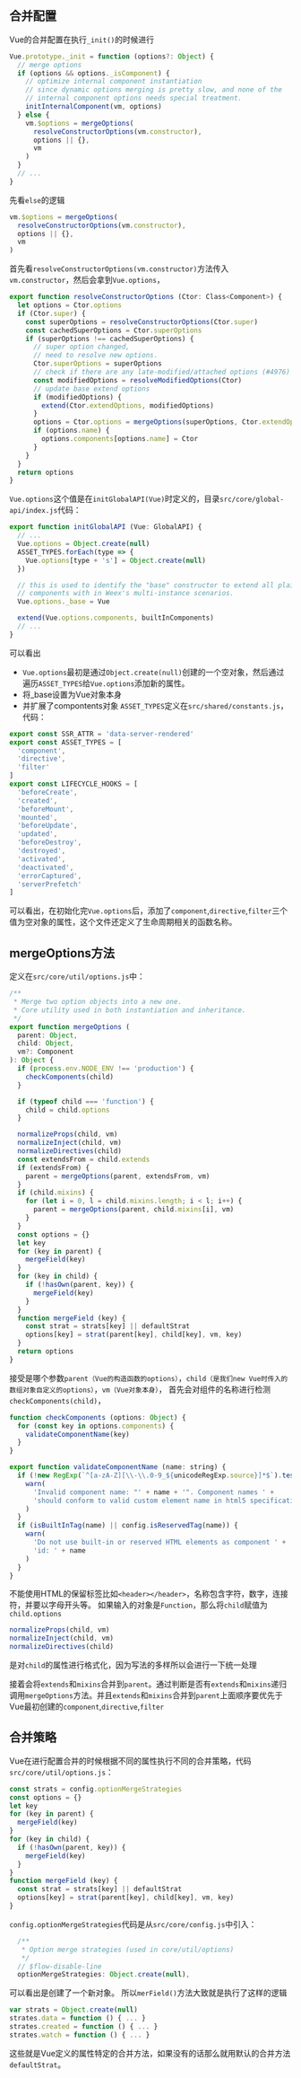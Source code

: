 ## 合并配置
Vue的合并配置在执行`_init()`的时候进行
```javascript
Vue.prototype._init = function (options?: Object) {
  // merge options
  if (options && options._isComponent) {
    // optimize internal component instantiation
    // since dynamic options merging is pretty slow, and none of the
    // internal component options needs special treatment.
    initInternalComponent(vm, options)
  } else {
    vm.$options = mergeOptions(
      resolveConstructorOptions(vm.constructor),
      options || {},
      vm
    )
  }
  // ...
}
```
先看`else`的逻辑
```javascript
vm.$options = mergeOptions(
  resolveConstructorOptions(vm.constructor),
  options || {},
  vm
)
```
首先看`resolveConstructorOptions(vm.constructor)`方法传入`vm.constructor`，然后会拿到`Vue.options`，
```javascript
export function resolveConstructorOptions (Ctor: Class<Component>) {
  let options = Ctor.options
  if (Ctor.super) {
    const superOptions = resolveConstructorOptions(Ctor.super)
    const cachedSuperOptions = Ctor.superOptions
    if (superOptions !== cachedSuperOptions) {
      // super option changed,
      // need to resolve new options.
      Ctor.superOptions = superOptions
      // check if there are any late-modified/attached options (#4976)
      const modifiedOptions = resolveModifiedOptions(Ctor)
      // update base extend options
      if (modifiedOptions) {
        extend(Ctor.extendOptions, modifiedOptions)
      }
      options = Ctor.options = mergeOptions(superOptions, Ctor.extendOptions)
      if (options.name) {
        options.components[options.name] = Ctor
      }
    }
  }
  return options
}
```
`Vue.options`这个值是在`initGlobalAPI(Vue)`时定义的，目录`src/core/global-api/index.js`代码：
```javascript
export function initGlobalAPI (Vue: GlobalAPI) {
  // ...
  Vue.options = Object.create(null)
  ASSET_TYPES.forEach(type => {
    Vue.options[type + 's'] = Object.create(null)
  })

  // this is used to identify the "base" constructor to extend all plain-object
  // components with in Weex's multi-instance scenarios.
  Vue.options._base = Vue

  extend(Vue.options.components, builtInComponents)
  // ...
}
```
可以看出
  * `Vue.options`最初是通过`Object.create(null)`创建的一个空对象，然后通过遍历`ASSET_TYPES`给`Vue.options`添加新的属性。
  * 将_base设置为Vue对象本身
  * 并扩展了compontents对象
  `ASSET_TYPES`定义在`src/shared/constants.js`，代码：
  ```javascript
  export const SSR_ATTR = 'data-server-rendered'
  export const ASSET_TYPES = [
    'component',
    'directive',
    'filter'
  ]
  export const LIFECYCLE_HOOKS = [
    'beforeCreate',
    'created',
    'beforeMount',
    'mounted',
    'beforeUpdate',
    'updated',
    'beforeDestroy',
    'destroyed',
    'activated',
    'deactivated',
    'errorCaptured',
    'serverPrefetch'
  ]
  ```
  可以看出，在初始化完`Vue.options`后，添加了`component`,`directive`,`filter`三个值为空对象的属性，这个文件还定义了生命周期相关的函数名称。

## mergeOptions方法
定义在`src/core/util/options.js`中：
```javascript
/**
 * Merge two option objects into a new one.
 * Core utility used in both instantiation and inheritance.
 */
export function mergeOptions (
  parent: Object,
  child: Object,
  vm?: Component
): Object {
  if (process.env.NODE_ENV !== 'production') {
    checkComponents(child)
  }

  if (typeof child === 'function') {
    child = child.options
  }

  normalizeProps(child, vm)
  normalizeInject(child, vm)
  normalizeDirectives(child)
  const extendsFrom = child.extends
  if (extendsFrom) {
    parent = mergeOptions(parent, extendsFrom, vm)
  }
  if (child.mixins) {
    for (let i = 0, l = child.mixins.length; i < l; i++) {
      parent = mergeOptions(parent, child.mixins[i], vm)
    }
  }
  const options = {}
  let key
  for (key in parent) {
    mergeField(key)
  }
  for (key in child) {
    if (!hasOwn(parent, key)) {
      mergeField(key)
    }
  }
  function mergeField (key) {
    const strat = strats[key] || defaultStrat
    options[key] = strat(parent[key], child[key], vm, key)
  }
  return options
}
```
接受是哪个参数`parent（Vue的构造函数的options）`，`child（是我们new Vue时传入的数组对象自定义的options）`，`vm（Vue对象本身）`，
首先会对组件的名称进行检测`checkComponents(child)`，
```javascript
function checkComponents (options: Object) {
  for (const key in options.components) {
    validateComponentName(key)
  }
}

export function validateComponentName (name: string) {
  if (!new RegExp(`^[a-zA-Z][\\-\\.0-9_${unicodeRegExp.source}]*$`).test(name)) {
    warn(
      'Invalid component name: "' + name + '". Component names ' +
      'should conform to valid custom element name in html5 specification.'
    )
  }
  if (isBuiltInTag(name) || config.isReservedTag(name)) {
    warn(
      'Do not use built-in or reserved HTML elements as component ' +
      'id: ' + name
    )
  }
}
```
不能使用HTML的保留标签比如`<header></header>`，名称包含字符，数字，连接符，并要以字母开头等。
如果输入的对象是`Function`，那么将`child`赋值为`child.options`
```javascript
normalizeProps(child, vm)
normalizeInject(child, vm)
normalizeDirectives(child)
```
是对`child`的属性进行格式化，因为写法的多样所以会进行一下统一处理


接着会将`extends`和`mixins`合并到`parent`。通过判断是否有`extends`和`mixins`递归调用`mergeOptions`方法。并且`extends`和`mixins`合并到`parent`上面顺序要优先于Vue最初创建的`component`,`directive`,`filter`



## 合并策略
Vue在进行配置合并的时候根据不同的属性执行不同的合并策略，代码`src/core/util/options.js`：
```javascript
const strats = config.optionMergeStrategies
const options = {}
let key
for (key in parent) {
  mergeField(key)
}
for (key in child) {
  if (!hasOwn(parent, key)) {
    mergeField(key)
  }
}
function mergeField (key) {
  const strat = strats[key] || defaultStrat
  options[key] = strat(parent[key], child[key], vm, key)
}
```
`config.optionMergeStrategies`代码是从`src/core/config.js`中引入：
```javascript
  /**
   * Option merge strategies (used in core/util/options)
   */
  // $flow-disable-line
  optionMergeStrategies: Object.create(null),
```
可以看出是创建了一个新对象。
所以`merField()`方法大致就是执行了这样的逻辑
```javascript
var strats = Object.create(null)
strates.data = function () { ... }
strates.created = function () { ... }
strates.watch = function () { ... }
```
这些就是Vue定义的属性特定的合并方法，如果没有的话那么就用默认的合并方法`defaultStrat`。

